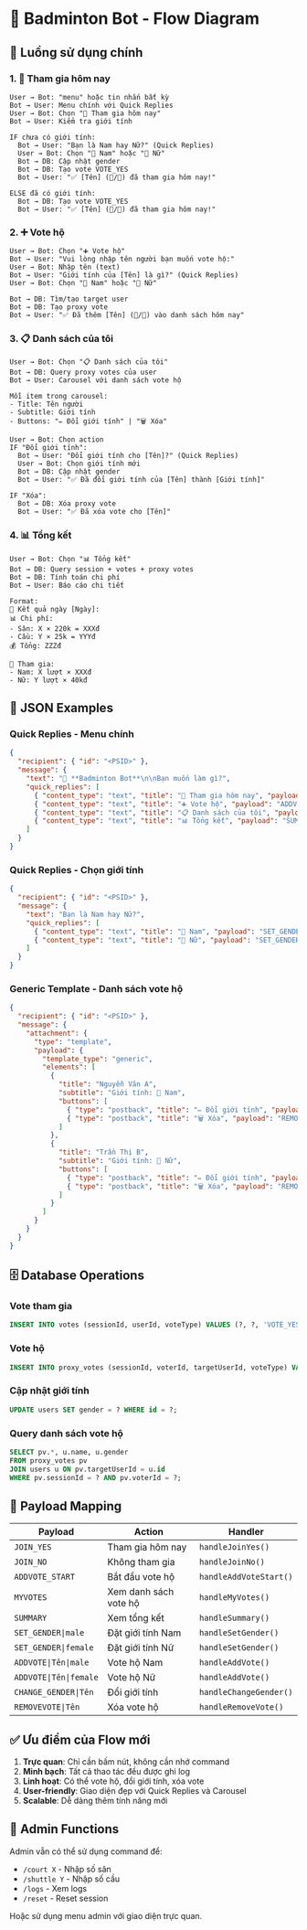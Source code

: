 # 🎯 Badminton Bot - Flow Diagram

## 📱 Luồng sử dụng chính

### 1. 🏸 Tham gia hôm nay

```
User → Bot: "menu" hoặc tin nhắn bất kỳ
Bot → User: Menu chính với Quick Replies
User → Bot: Chọn "🏸 Tham gia hôm nay"
Bot → User: Kiểm tra giới tính

IF chưa có giới tính:
  Bot → User: "Bạn là Nam hay Nữ?" (Quick Replies)
  User → Bot: Chọn "👦 Nam" hoặc "👧 Nữ"
  Bot → DB: Cập nhật gender
  Bot → DB: Tạo vote VOTE_YES
  Bot → User: "✅ [Tên] (👦/👧) đã tham gia hôm nay!"

ELSE đã có giới tính:
  Bot → DB: Tạo vote VOTE_YES
  Bot → User: "✅ [Tên] (👦/👧) đã tham gia hôm nay!"
```

### 2. ➕ Vote hộ

```
User → Bot: Chọn "➕ Vote hộ"
Bot → User: "Vui lòng nhập tên người bạn muốn vote hộ:"
User → Bot: Nhập tên (text)
Bot → User: "Giới tính của [Tên] là gì?" (Quick Replies)
User → Bot: Chọn "👦 Nam" hoặc "👧 Nữ"

Bot → DB: Tìm/tạo target user
Bot → DB: Tạo proxy vote
Bot → User: "✅ Đã thêm [Tên] (👦/👧) vào danh sách hôm nay"
```

### 3. 📋 Danh sách của tôi

```
User → Bot: Chọn "📋 Danh sách của tôi"
Bot → DB: Query proxy votes của user
Bot → User: Carousel với danh sách vote hộ

Mỗi item trong carousel:
- Title: Tên người
- Subtitle: Giới tính
- Buttons: "✏️ Đổi giới tính" | "🗑 Xóa"

User → Bot: Chọn action
IF "Đổi giới tính":
  Bot → User: "Đổi giới tính cho [Tên]?" (Quick Replies)
  User → Bot: Chọn giới tính mới
  Bot → DB: Cập nhật gender
  Bot → User: "✅ Đã đổi giới tính của [Tên] thành [Giới tính]"

IF "Xóa":
  Bot → DB: Xóa proxy vote
  Bot → User: "✅ Đã xóa vote cho [Tên]"
```

### 4. 📊 Tổng kết

```
User → Bot: Chọn "📊 Tổng kết"
Bot → DB: Query session + votes + proxy votes
Bot → DB: Tính toán chi phí
Bot → User: Báo cáo chi tiết

Format:
🏸 Kết quả ngày [Ngày]:
📊 Chi phí:
- Sân: X × 220k = XXXđ
- Cầu: Y × 25k = YYYđ
💰 Tổng: ZZZđ

👥 Tham gia:
- Nam: X lượt × XXXđ
- Nữ: Y lượt × 40kđ
```

## 🔄 JSON Examples

### Quick Replies - Menu chính

```json
{
  "recipient": { "id": "<PSID>" },
  "message": {
    "text": "🏸 **Badminton Bot**\n\nBạn muốn làm gì?",
    "quick_replies": [
      { "content_type": "text", "title": "🏸 Tham gia hôm nay", "payload": "JOIN_YES" },
      { "content_type": "text", "title": "➕ Vote hộ", "payload": "ADDVOTE_START" },
      { "content_type": "text", "title": "📋 Danh sách của tôi", "payload": "MYVOTES" },
      { "content_type": "text", "title": "📊 Tổng kết", "payload": "SUMMARY" }
    ]
  }
}
```

### Quick Replies - Chọn giới tính

```json
{
  "recipient": { "id": "<PSID>" },
  "message": {
    "text": "Bạn là Nam hay Nữ?",
    "quick_replies": [
      { "content_type": "text", "title": "👦 Nam", "payload": "SET_GENDER|male" },
      { "content_type": "text", "title": "👧 Nữ", "payload": "SET_GENDER|female" }
    ]
  }
}
```

### Generic Template - Danh sách vote hộ

```json
{
  "recipient": { "id": "<PSID>" },
  "message": {
    "attachment": {
      "type": "template",
      "payload": {
        "template_type": "generic",
        "elements": [
          {
            "title": "Nguyễn Văn A",
            "subtitle": "Giới tính: 👦 Nam",
            "buttons": [
              { "type": "postback", "title": "✏️ Đổi giới tính", "payload": "CHANGE_GENDER|Nguyễn Văn A" },
              { "type": "postback", "title": "🗑 Xóa", "payload": "REMOVEVOTE|Nguyễn Văn A" }
            ]
          },
          {
            "title": "Trần Thị B",
            "subtitle": "Giới tính: 👧 Nữ",
            "buttons": [
              { "type": "postback", "title": "✏️ Đổi giới tính", "payload": "CHANGE_GENDER|Trần Thị B" },
              { "type": "postback", "title": "🗑 Xóa", "payload": "REMOVEVOTE|Trần Thị B" }
            ]
          }
        ]
      }
    }
  }
}
```

## 🗄️ Database Operations

### Vote tham gia
```sql
INSERT INTO votes (sessionId, userId, voteType) VALUES (?, ?, 'VOTE_YES');
```

### Vote hộ
```sql
INSERT INTO proxy_votes (sessionId, voterId, targetUserId, voteType) VALUES (?, ?, ?, 'YES');
```

### Cập nhật giới tính
```sql
UPDATE users SET gender = ? WHERE id = ?;
```

### Query danh sách vote hộ
```sql
SELECT pv.*, u.name, u.gender 
FROM proxy_votes pv 
JOIN users u ON pv.targetUserId = u.id 
WHERE pv.sessionId = ? AND pv.voterId = ?;
```

## 🎯 Payload Mapping

| Payload | Action | Handler |
|---------|--------|---------|
| `JOIN_YES` | Tham gia hôm nay | `handleJoinYes()` |
| `JOIN_NO` | Không tham gia | `handleJoinNo()` |
| `ADDVOTE_START` | Bắt đầu vote hộ | `handleAddVoteStart()` |
| `MYVOTES` | Xem danh sách vote hộ | `handleMyVotes()` |
| `SUMMARY` | Xem tổng kết | `handleSummary()` |
| `SET_GENDER\|male` | Đặt giới tính Nam | `handleSetGender()` |
| `SET_GENDER\|female` | Đặt giới tính Nữ | `handleSetGender()` |
| `ADDVOTE\|Tên\|male` | Vote hộ Nam | `handleAddVote()` |
| `ADDVOTE\|Tên\|female` | Vote hộ Nữ | `handleAddVote()` |
| `CHANGE_GENDER\|Tên` | Đổi giới tính | `handleChangeGender()` |
| `REMOVEVOTE\|Tên` | Xóa vote hộ | `handleRemoveVote()` |

## ✅ Ưu điểm của Flow mới

1. **Trực quan**: Chỉ cần bấm nút, không cần nhớ command
2. **Minh bạch**: Tất cả thao tác đều được ghi log
3. **Linh hoạt**: Có thể vote hộ, đổi giới tính, xóa vote
4. **User-friendly**: Giao diện đẹp với Quick Replies và Carousel
5. **Scalable**: Dễ dàng thêm tính năng mới

## 🔧 Admin Functions

Admin vẫn có thể sử dụng command để:
- `/court X` - Nhập số sân
- `/shuttle Y` - Nhập số cầu  
- `/logs` - Xem logs
- `/reset` - Reset session

Hoặc sử dụng menu admin với giao diện trực quan.
